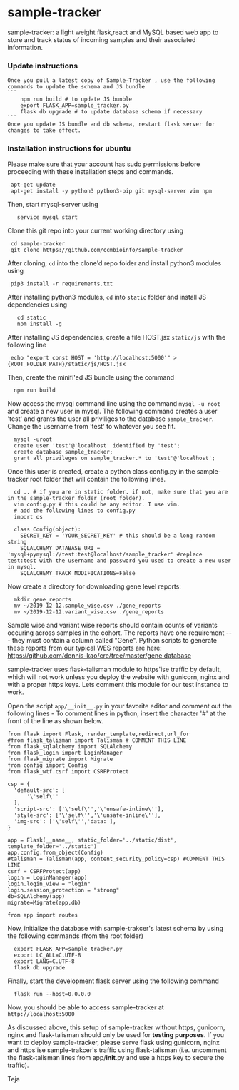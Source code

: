 # sample-tracker

sample-tracker: a light weight flask,react and MySQL based web app to store and track status of incoming samples and their associated information.

### Update instructions
    Once you pull a latest copy of Sample-Tracker , use the following commands to update the schema and JS bundle
    ```
        npm run build # to update JS bunble
        export FLASK_APP=sample_tracker.py
        flask db upgrade # to update database schema if necessary
    ``` 
    Once you update JS bundle and db schema, restart flask server for changes to take effect.

### Installation instructions for ubuntu
  Please make sure that your account has sudo permissions before proceeding with these installation steps and commands.
  ```
   apt-get update 
   apt-get install -y python3 python3-pip git mysql-server vim npm
  ```
  Then, start mysql-server using 
 
 ```
    service mysql start
  ```
 
 Clone this git repo into your current working directory using
 ```
  cd sample-tracker
  git clone https://github.com/ccmbioinfo/sample-tracker
 ```
 
 After cloning, ```cd``` into the clone'd repo folder and install python3 modules using
 ```
  pip3 install -r requirements.txt
 ```
 
 After installing python3 modules, ```cd``` into ```static``` folder and install JS dependencies using 
 ```
    cd static
    npm install -g
 ```
 
 After installing JS dependencies, create a file HOST.jsx ```static/js``` with the following line
 ```
  echo "export const HOST = 'http://localhost:5000'" > {ROOT_FOLDER_PATH}/static/js/HOST.jsx
 ```
 
Then, create the minifi'ed JS bundle using the command 
  ```
    npm run build
  ```
  
  Now access the mysql command line using the command ```mysql -u root``` and create a new user in mysql. The following command creates a user 'test' and grants the user all priviliges to the database ```sample_tracker```. Change the username from 'test' to whatever you see fit.
  ```
    mysql -uroot
    create user 'test'@'localhost' identified by 'test';
    create database sample_tracker;
    grant all privileges on sample_tracker.* to 'test'@'localhost';
  ```
  
  Once this user is created, create a python class config.py in the sample-tracker root folder that will contain the following lines.

  ```
    cd .. # if you are in static folder. if not, make sure that you are in the sample-tracker folder (root folder).
    vim config.py # this could be any editor. I use vim.
    # add the following lines to config.py 
    import os

    class Config(object):
      SECRET_KEY = 'YOUR_SECRET_KEY' # this should be a long random string
      SQLALCHEMY_DATABASE_URI = 'mysql+pymysql://test:test@localhost/sample_tracker' #replace test:test with the username and password you used to create a new user in mysql.
      SQLALCHEMY_TRACK_MODIFICATIONS=False
  ```

  Now create a directory for downloading gene level reports:

  ```
    mkdir gene_reports
    mv ~/2019-12-12.sample_wise.csv ./gene_reports
    mv ~/2019-12-12.variant_wise.csv ./gene_reports
  ```

  Sample wise and variant wise reports should contain counts of variants occuring across samples in the cohort. The reports have one requirement --- they must contain a column called "Gene".
  Python scripts to generate these reports from our typical WES reports are here: https://github.com/dennis-kao/cre/tree/master/gene.database

  sample-tracker uses flask-talisman module to https'ise traffic by default, which will not work unless you deploy the website with gunicorn, nginx and with a  proper https keys. Lets comment this module for our test instance to work. 
  
  Open the script ```app/__init__.py``` in your favorite editor and comment out the following lines - To comment lines in python, insert the character '#' at the front of the line as shown below.
  ```
  from flask import Flask, render_template,redirect,url_for
  #from flask_talisman import Talisman # COMMENT THIS LINE
  from flask_sqlalchemy import SQLAlchemy
  from flask_login import LoginManager
  from flask_migrate import Migrate
  from config import Config
  from flask_wtf.csrf import CSRFProtect

  csp = {
    'default-src': [
        '\'self\''
    ],
    'script-src': ['\'self\'','\'unsafe-inline\''],
    'style-src': ['\'self\'','\'unsafe-inline\''],
    'img-src': ['\'self\'','data:'],
  }

  app = Flask(__name__, static_folder='../static/dist', template_folder='../static')
  app.config.from_object(Config)
  #talisman = Talisman(app, content_security_policy=csp) #COMMENT THIS LINE
  csrf = CSRFProtect(app)
  login = LoginManager(app)
  login.login_view = "login"
  login.session_protection = "strong"
  db=SQLAlchemy(app)
  migrate=Migrate(app,db)

  from app import routes
  
  ```
  Now, initialize the database with sample-trakcer's latest schema by using the following commands (from the root folder)
  
  ```
    export FLASK_APP=sample_tracker.py
    export LC_ALL=C.UTF-8
    export LANG=C.UTF-8
    flask db upgrade
  ```
  Finally, start the development flask server using the following command
  
  ```
    flask run --host=0.0.0.0
  
  ```
  
  Now, you should be able to access sample-tracker at ```http://localhost:5000```
  
  As discussed above, this setup of sample-tracker without https, gunicorn, nginx and flask-talisman should only be used for **testing purposes**. If you want to deploy sample-tracker, please serve flask using gunicorn, nginx and https'ise sample-trakcer's traffic using flask-talisman (i.e. uncomment the  flask-talisman lines from app/__init__.py and use a https key to secure the traffic).
  
  Teja
  
  
  
  
  
  
  
 
 
